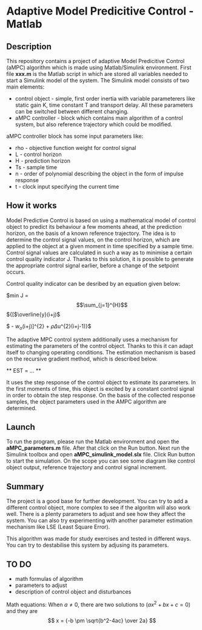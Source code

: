 # Adaptive Model Predicitive Control - Matlab

## Description

This repository contains a project of adaptive Model Predicitive Control (aMPC) algorithm which is made using Matlab/Simulink environment. First file **xxx.m** is the Matlab script in which are stored all variables needed to start a Simulink model of the system. The Simulink model consists of two main elements:
  - control object - simple, first order inertia with variable parameterers like static gain K, time constant T and transport delay. All these parameters can be switched between different changing. 
  - aMPC controller - block which contains main algorithm of a control system, but also reference trajectory which could be modified.

aMPC controller block has some input parameters like:
  - rho - objective function weight for control signal
  - L - control horizon
  - H - prediction horizon 
  - Ts - sample time
  - n - order of polynomial describing the object in the form of impulse response
  - t - clock input specifying the current time

## How it works

Model Predictive Control is based on using a mathematical model of control object to predict its behaviour a few moments ahead, at the prediction horizon, on the basis of a known reference trajectory. The idea is to determine the control signal values, on the control horizon, which are applied to the object at a given moment in time specified by a sample time. Control signal values are calculated in such a way as to minimise a certain control quality indicator J. Thanks to this solution, it is possible to generate the appropriate control signal earlier, before a change of the setpoint occurs. 

Control quality indicator can be desribed by an equation given below:

$min J = $$\sum_{j=1}^{H}$$ ${[$\overline{y}(i+j)$

$ - $w_{o}$(i+j)]^{2} + $\rho\Delta$u^{2}(i+j-1)}$





The adaptive MPC control system additionally uses a mechanism for estimating the parameters of the control object. Thanks to this it can adapt itself to changing operating conditions. The estimation mechanism is based on the recursive gradient method, which is described below.

** EST = ... **

It uses the step response of the control object to estimate its parameters. In the first moments of time, this object is excited by a constant control signal in order to obtain the step response. On the basis of the collected response samples, the object parameters used in the AMPC algorithm are determined.

## Launch

To run the program, please run the Matlab environment and open the **aMPC_parameters.m** file. After that click on the Run button. Next run the Simulink toolbox and open **aMPC_simulink_model.slx** file. Click Run button to start the simulation. On the scope you can see some diagram like control object output, reference trajectory and control signal increment. 

## Summary

The project is a good base for further development. You can try to add a different control object, more complex to see if the algoritm will also work well. There is a plenty parameters to adjust and see how they affect the system. You can also try experimenting with another parameter estimation mechanism like LSE (Least Square Error). 

This algorithm was made for study exercises and tested in different ways. You can try to destabilise this system by adjusing its parameters.

## TO DO
- math formulas of algorithm
- parameters to adjust
- description of control object and disturbances

Math equations:
When $a \ne 0$, there are two solutions to $(ax^2 + bx + c = 0)$ and they are 
$$ x = {-b \pm \sqrt{b^2-4ac} \over 2a} $$
